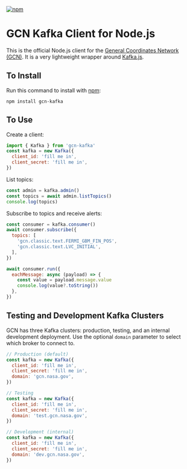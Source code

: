 [![npm](https://img.shields.io/npm/v/gcn-kafka)](https://www.npmjs.com/package/gcn-kafka)

# GCN Kafka Client for Node.js

This is the official Node.js client for the [General Coordinates Network (GCN)](https://gcn.nasa.gov). It is a very lightweight wrapper around [Kafka.js](https://kafka.js.org).

## To Install

Run this command to install with [npm](https://www.npmjs.com):

```
npm install gcn-kafka
```

## To Use

Create a client:

```mjs
import { Kafka } from 'gcn-kafka'
const kafka = new Kafka({
  client_id: 'fill me in',
  client_secret: 'fill me in',
})
```

List topics:

```mjs
const admin = kafka.admin()
const topics = await admin.listTopics()
console.log(topics)
```

Subscribe to topics and receive alerts:

```mjs
const consumer = kafka.consumer()
await consumer.subscribe({
  topics: [
    'gcn.classic.text.FERMI_GBM_FIN_POS',
    'gcn.classic.text.LVC_INITIAL',
  ],
})

await consumer.run({
  eachMessage: async (payload) => {
    const value = payload.message.value
    console.log(value?.toString())
  },
})
```

## Testing and Development Kafka Clusters

GCN has three Kafka clusters: production, testing, and an internal development deployment. Use the optional `domain` parameter to select which broker to connect to.

```mjs
// Production (default)
const kafka = new Kafka({
  client_id: 'fill me in',
  client_secret: 'fill me in',
  domain: 'gcn.nasa.gov',
})

// Testing
const kafka = new Kafka({
  client_id: 'fill me in',
  client_secret: 'fill me in',
  domain: 'test.gcn.nasa.gov',
})

// Development (internal)
const kafka = new Kafka({
  client_id: 'fill me in',
  client_secret: 'fill me in',
  domain: 'dev.gcn.nasa.gov',
})
```
